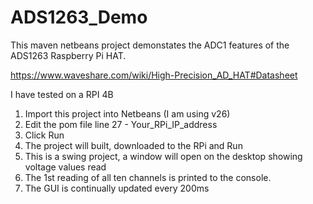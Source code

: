 # ADS1263_Demo
This maven netbeans project demonstates the ADC1 features of the ADS1263 Raspberry Pi HAT.

https://www.waveshare.com/wiki/High-Precision_AD_HAT#Datasheet

I have tested on a RPI 4B

1. Import this project into Netbeans (I am using v26)
2. Edit the pom file line 27 -  <platform>Your_RPi_IP_address</platform>
3. Click Run  
4. The project will built, downloaded to the RPi and Run
5. This is a swing project, a window will open on the desktop showing voltage values read
6. The 1st reading of all ten channels is printed to the console.
7. The GUI is continually updated every 200ms
